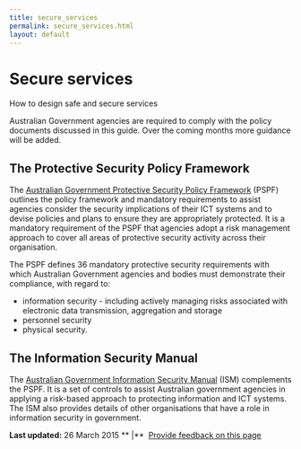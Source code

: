```yaml
---
title: secure_services
permalink: secure_services.html
layout: default
---
```

Secure services
===============

How to design safe and secure services

Australian Government agencies are required to comply with the policy documents discussed in this guide. Over the coming months more guidance will be added.

The Protective Security Policy Framework
----------------------------------------

The [Australian Government Protective Security Policy Framework](http://www.ag.gov.au/pspf) (PSPF) outlines the policy framework and mandatory requirements to assist agencies consider the security implications of their ICT systems and to devise policies and plans to ensure they are appropriately protected. It is a mandatory requirement of the PSPF that agencies adopt a risk management approach to cover all areas of protective security activity across their organisation.

The PSPF defines 36 mandatory protective security requirements with which Australian Government agencies and bodies must demonstrate their compliance, with regard to:

-   information security - including actively managing risks associated with electronic data transmission, aggregation and storage
-   personnel security
-   physical security.

The Information Security Manual
-------------------------------

The [Australian Government Information Security Manual](http://www.asd.gov.au/infosec/ism/) (ISM) complements the PSPF. It is a set of controls to assist Australian government agencies in applying a risk-based approach to protecting information and ICT systems. The ISM also provides details of other organisations that have a role in information security in government.

**Last updated:** 26 March 2015 ** |**  [Provide feedback on this page](../feedback%3Furl_from=BuildingSecureServices.html)

